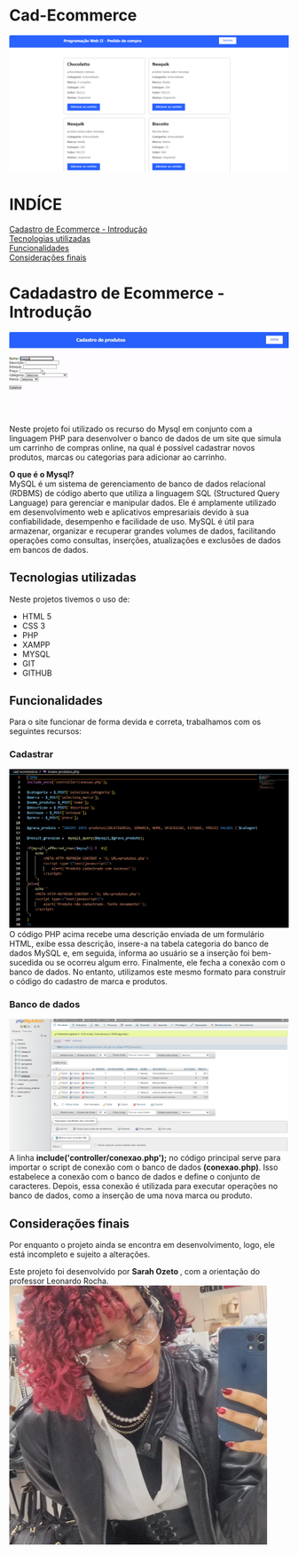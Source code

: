 # Cad-Ecommerce
![index do site](img/indexdosite.php.png)

# INDÍCE
[Cadastro de Ecommerce - Introdução](#cadadastro-de-ecommerce---introdu%C3%A7%C3%A3o)<br>
[Tecnologias utilizadas](#tecnologias-utilizadas) <br>
[Funcionalidades](#funcionalidades) <br>
[Considerações finais](#considera%C3%A7%C3%B5es-finais)  <br>


# Cadadastro de Ecommerce - Introdução
![cadastro de produtos](img/cadastrodeprodutos.gif)<br>
Neste projeto foi utilizado os recurso do Mysql em conjunto com a linguagem PHP para desenvolver o banco de dados de um site que simula um carrinho de compras online, na qual é possível cadastrar novos produtos, marcas ou categorias para adicionar ao carrinho.

**O que é o Mysql?** <br>
MySQL é um sistema de gerenciamento de banco de dados relacional (RDBMS) de código aberto que utiliza a linguagem SQL (Structured Query Language) para gerenciar e manipular dados. Ele é amplamente utilizado em desenvolvimento web e aplicativos empresariais devido à sua confiabilidade, desempenho e facilidade de uso. MySQL é útil para armazenar, organizar e recuperar grandes volumes de dados, facilitando operações como consultas, inserções, atualizações e exclusões de dados em bancos de dados.

## Tecnologias utilizadas
Neste projetos tivemos o uso de:
* HTML 5 
* CSS 3
* PHP
* XAMPP
* MYSQL
* GIT 
* GITHUB

## Funcionalidades
Para o site funcionar de forma devida e correta, trabalhamos com os seguintes recursos:

### Cadastrar 
![produtos](img/produtos.png)
O código PHP acima recebe uma descrição enviada de um formulário HTML, exibe essa descrição, insere-a na tabela categoria do banco de dados MySQL e, em seguida, informa ao usuário se a inserção foi bem-sucedida ou se ocorreu algum erro. Finalmente, ele fecha a conexão com o banco de dados. No entanto, utilizamos este mesmo formato para construir o código do cadastro de marca e produtos.

### Banco de dados
![banco de dados](img/bancodedados.png)
A linha **include('controller/conexao.php');** no código principal serve para importar o script de conexão com o banco de dados **(conexao.php)**. Isso estabelece a conexão com o banco de dados e define o conjunto de caracteres. Depois, essa conexão é utilizada para executar operações no banco de dados, como a inserção de uma nova marca ou produto.


## Considerações finais
Por enquanto o projeto ainda se encontra em desenvolvimento, logo, ele está incompleto e sujeito a alterações.

Este projeto foi desenvolvido por <strong> Sarah Ozeto </strong>, com a orientação do professor Leonardo Rocha. <br>
![Imagem de perfil](img/fotoperfil.png)